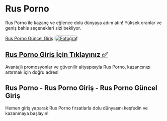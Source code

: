 <h1>Rus Porno</h1>
<p>Rus Porno ile kazanç ve eğlence dolu dünyaya adım atın! Yüksek oranlar ve geniş bahis seçenekleri sizi bekliyor.</p>  
<a href="https://t2m.io/2284401" title="Rus Porno Güncel Giriş">Rus Porno Güncel Giriş</a>  

<a href="https://ibb.co/yB69mfS" title="Görüntüyü Tam Boyut Gör">
    <img src="https://i.ibb.co/yB69mfS/photo-2025-01-25-17-33-01.jpg" alt="Fotoğraf" style="max-width: 100%; border: 2px solid #ddd; border-radius: 10px;">

<h2><a href="https://t2m.io/2284401">Rus Porno Giriş İçin Tıklayınız ✅</a></h2>  
<p>Avantajlı promosyonlar ve güvenilir altyapısıyla Rus Porno, kazancınızı artırmak için doğru adres!</p>  

<h2>Rus Porno - Rus Porno Giriş - Rus Porno Güncel Giriş</h2>  
<p>Hemen giriş yaparak Rus Porno fırsatlarla dolu dünyasını keşfedin ve kazanmaya başlayın!</p>
